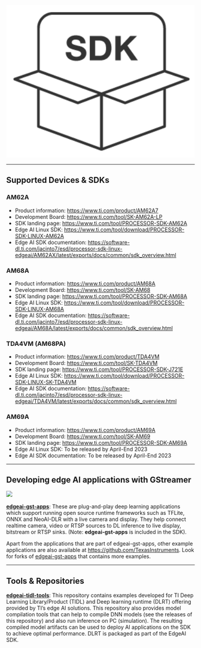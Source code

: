 
<img src="./assets/sdk-code-cropped-icon.png" width=600>

<hr>

## Supported Devices & SDKs

### AM62A
* Product information: https://www.ti.com/product/AM62A7
* Development Board: https://www.ti.com/tool/SK-AM62A-LP
* SDK landing page: https://www.ti.com/tool/PROCESSOR-SDK-AM62A
* Edge AI Linux SDK: https://www.ti.com/tool/download/PROCESSOR-SDK-LINUX-AM62A
* Edge AI SDK documentation: https://software-dl.ti.com/jacinto7/esd/processor-sdk-linux-edgeai/AM62AX/latest/exports/docs/common/sdk_overview.html

### AM68A
* Product information: https://www.ti.com/product/AM68A
* Development Board: https://www.ti.com/tool/SK-AM68
* SDK landing page: https://www.ti.com/tool/PROCESSOR-SDK-AM68A
* Edge AI Linux SDK: https://www.ti.com/tool/download/PROCESSOR-SDK-LINUX-AM68A
* Edge AI SDK documentation: https://software-dl.ti.com/jacinto7/esd/processor-sdk-linux-edgeai/AM68A/latest/exports/docs/common/sdk_overview.html

### TDA4VM (AM68PA)
* Product information: https://www.ti.com/product/TDA4VM
* Development Board: https://www.ti.com/tool/SK-TDA4VM
* SDK landing page: https://www.ti.com/tool/PROCESSOR-SDK-J721E
* Edge AI Linux SDK: https://www.ti.com/tool/download/PROCESSOR-SDK-LINUX-SK-TDA4VM
* Edge AI SDK documentation: https://software-dl.ti.com/jacinto7/esd/processor-sdk-linux-edgeai/TDA4VM/latest/exports/docs/common/sdk_overview.html

### AM69A
* Product information: https://www.ti.com/product/AM69A
* Development Board: https://www.ti.com/tool/SK-AM69
* SDK landing page: https://www.ti.com/tool/PROCESSOR-SDK-AM69A
* Edge AI Linux SDK: To be released by April-End 2023
* Edge AI SDK documentation: To be released by April-End 2023

<hr>

## Developing edge AI applications with GStreamer 
<img src="https://software-dl.ti.com/jacinto7/esd/processor-sdk-linux-edgeai/TDA4VM/08_06_00/exports/docs/_images/open-src-components.png" width=600>

**[edgeai-gst-apps](https://github.com/TexasInstruments/edgeai-gst-apps)**: These are plug-and-play deep learning applications which support running open source runtime frameworks such as TFLite, ONNX and NeoAI-DLR with a live camera and display. They help connect realtime camera, video or RTSP sources to DL inference to live display, bitstream or RTSP sinks. (Note: **edgeai-gst-apps** is included in the SDK).

Apart from the applications that are part of edgeai-gst-apps, other example applications are also available at https://github.com/TexasInstruments. Look for forks of [edgeai-gst-apps](https://github.com/TexasInstruments/edgeai-gst-apps) that contains more examples.

<hr>

## Tools & Repositories

**[edgeai-tidl-tools](https://github.com/TexasInstruments/edgeai-tidl-tools)**: This repository contains examples developed for TI Deep Learning Library/Product (TIDL) and Deep learning runtime (DLRT) offering provided by TI’s edge AI solutions. This repository also provides model compilation tools that can help to compile DNN models (see the releases of this repository) and also run inference on PC (simulation). The resulting compiled model artifacts can be used to deploy AI applications on the SDK to achieve optimal performance. DLRT is packaged as part of the EdgeAI SDK.
